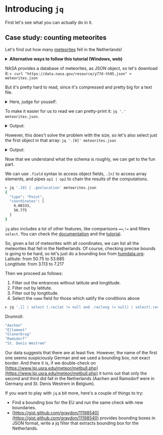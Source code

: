 # Introducing `jq`

First let's see what you can actually do in it.

## Case study: counting meteorites

Let's find out how many [meteorites](https://xkcd.com/1723/) fell in the Netherlands!

<details>
<summary><b>Alternative ways to follow this tutorial (Windows, web)</b></summary>
If you're on Windows, [here's](https://gitlab.ewi.tudelft.nl/cse3100/jq-clone/-/snippets/9799) a version for PowerShell.


While the best way to follow this part of the intro is with a shell open, we also put the data on jqplay.org for you to play with.
It's not quite as fast as your local installation, but works in your favourite browser: [jqplay snippet](https://jqplay.org/s/B3BM9c_xIv0).
</details>

NASA provides a database of meteorites, as JSON object, so let's download it:
    `⊢ curl "https://data.nasa.gov/resource/y77d-th95.json" > meteorites.json`

But it's pretty hard to read, since it's compressed and pretty big for a text file.
<details>
<summary>Here, judge for youself:</summary>

`⊢ cat meteorites.json | head -n 3`

```json
[{"name":"Aachen","id":"1","nametype":"Valid","recclass":"L5","mass":"21","fall":"Fell","year":"1880-01-01T00:00:00.000","reclat":"50.775000","reclong":"6.083330","geolocation":{"type":"Point","coordinates":[6.08333,50.775]}}
,{"name":"Aarhus","id":"2","nametype":"Valid","recclass":"H6","mass":"720","fall":"Fell","year":"1951-01-01T00:00:00.000","reclat":"56.183330","reclong":"10.233330","geolocation":{"type":"Point","coordinates":[10.23333,56.18333]}}
,{"name":"Abee","id":"6","nametype":"Valid","recclass":"EH4","mass":"107000","fall":"Fell","year":"1952-01-01T00:00:00.000","reclat":"54.216670","reclong":"-113.000000","geolocation":{"type":"Point","coordinates":[-113,54.21667]}}
```

```bash
⊢ du -h meteorites.json
244K    meteorites.json
```

</details>

To make it easier for us to read we can pretty-print it: `jq '.' meteorites.json`.
<details>
<summary>Output:</summary>

```bash
⊢ jq '.' meteorites.json | head -n 19
[
  {
    "name": "Aachen",
    "id": "1",
    "nametype": "Valid",
    "recclass": "L5",
    "mass": "21",
    "fall": "Fell",
    "year": "1880-01-01T00:00:00.000",
    "reclat": "50.775000",
    "reclong": "6.083330",
    "geolocation": {
      "type": "Point",
      "coordinates": [
        6.08333,
        50.775
      ]
    }
  },
```

</details>

However, this does't solve the problem with the size, so let's also select just the first object in that array: `jq '.[0]' meteorites.json`
<details>
<summary>Output:</summary>

```bash
⊢ jq '.[0]' meteorites.json
{
  "name": "Aachen",
  "id": "1",
  "nametype": "Valid",
  "recclass": "L5",
  "mass": "21",
  "fall": "Fell",
  "year": "1880-01-01T00:00:00.000",
  "reclat": "50.775000",
  "reclong": "6.083330",
  "geolocation": {
    "type": "Point",
    "coordinates": [
      6.08333,
      50.775
    ]
  }
}
```

</details>

Now that we understand what the schema is roughly, we can get to the fun part.

We can use `.field` syntax to access object fields, `.[n]` to access array elements, and pipes `op1 | op2` to chain the results of the computations.

```bash
⊢ jq '.[0] | .geolocation' meteorites.json
{
  "type": "Point",
  "coordinates": [
    6.08333,
    50.775
  ]
}
```

`jq` also includes a lot of other features, like comparisons `==`,`!=` and filters `select`.
You can check the [documentation](https://jqlang.github.io/jq/manual/) and the [tutorial](https://jqlang.github.io/jq/tutorial/11198540).

So, given a list of meteorites with all coordinates, we can list all the meteorites that fell in the Netherlands.
Of course, checking precise bounds is going to be hard, so let's just do a bounding box from [humdata.org](https://data.humdata.org/dataset/bounding-boxes-for-countries/resource/aec5d77d-095a-4d42-8a13-5193ec18a6a9):  
Latitute: from 50.75 to 53.685  
Longtitute: from 3.113 to 7.217

Then we proceed as follows:

1. Filter out the entrances without latitute and longtitude.
2. Filter out by latitute.
3. Filter out by longtitude.
4. Select the `name` field for those which satify the conditions above

```bash
⊢ jq '.[] | select (.reclat != null and .reclong != null) | select(.reclat | tonumber | (50.75 < .) and (. < 53.68)) | select (.reclong | tonumber | (3.13 < .) and (. < 7.21)) | .name' meteorites.json
```

Drumroll:

```bash
"Aachen"
"Ellemeet"
"Glanerbrug"
"Ramsdorf"
"St. Denis Westrem"
```

Our data suggests that there are at least five.
However, the name of the first one seems suspiciously German and we used a bounding box, not exact border.
And there it is, if we double-check on [https://www.lpi.usra.edu/meteor/metbull.php](https://www.lpi.usra.edu/meteor/metbull.php) it turns out that only the second and third did fall in the Netherlands (Aachen and Ramsdorf were in Germany and St. Denis Westrem in Belgium).

If you want to play with `jq` a bit more, here's a couple of things to try:

* Find a bounding box for the EU and run the same check with new boundaries.
* [https://gist.github.com/graydon/11198540](https://gist.github.com/graydon/11198540) provides bounding boxes in JSON format, write a jq filter that extracts bounding box for the Netherlands.
